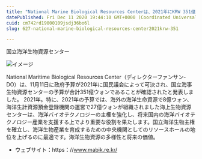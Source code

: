 ```yaml
---
title: "National Marine Biological Resources Centerは、2021年にKRW 351億の予算を確認しました"
datePublished: Fri Dec 11 2020 19:44:10 GMT+0000 (Coordinated Universal Time)
cuid: cm742rd19000109jsdj36bo6l
slug: 627-national-marine-biological-resources-center2021krw-351

---
```



国立海洋生物資源センター

![イメージ](https://cdn.hashnode.com/res/hashnode/image/upload/v1739495584817/93c5938c-d8db-4f83-939c-1b7b0d54b374.jpeg)

National Maritime Biological Resources Center（ディレクターファンサン-DO）は、11月11日に政府予算が2021年に国民議会によって可決され、国立海事生物資源センターの予算が合計351億ウォンであることが確認されたと発表しました。 2021年。特に、2021年の予算では、海外の海洋生命資源で8億ウォン、海洋生計資源預金登録機関の運営で27億ウォンが組織されました海上生物資源センターは、海洋バイオテクノロジーの主権を強化し、将来国内の海洋バイオテクノロジー産業を支援する上でより重要な役割を果たします。国立海洋生物主権を確立し、海洋生物産業を育成するための中央機関としてのリソースホールの地位を上げるのに最適です。海洋生物資源の多様性と将来の価値。

- ウェブサイト：https：//www.mabik.re.kr/